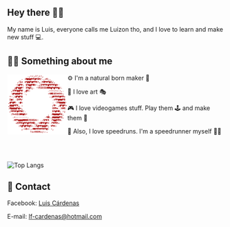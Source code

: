 ## Hey there 👋🏽
My name is Luis, everyone calls me Luizon tho, and I love to learn and make new stuff 💻.

## 👨🏽 Something about me
<p>
<img width=140 alt="hello there" align="left" src="https://github.com/luizon/Luizon/blob/master/Assets/StillAlive.gif"/>
</p>

⚙ I'm a natural born maker 🔧

🎨 I love art 🎭

🎮 I love videogames stuff. Play them 🕹 and make them 🔨

🏁 Also, I love speedruns.  I'm a speedrunner myself 🏃‍♂️

<br>
<br>

![Top Langs](https://github-readme-stats.vercel.app/api/top-langs/?username=luizon&layout=compact)

## 💬 Contact
Facebook: [Luis Cárdenas](https://www.facebook.com/P.Luizon.CV/)

E-mail: lf-cardenas@hotmail.com
